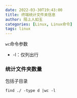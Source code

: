```yaml
---
date: 2022-03-30T19:43:00
title: 终端统计文件夹信息
author: 陌上人如玉
categories: [Linux, Linux命令]
tags: linux
---
```


`wc`命令参数

* -l：仅列出行

### 统计文件夹数量

包括子目录

```shell
find ./ -type d |wc -l
```


